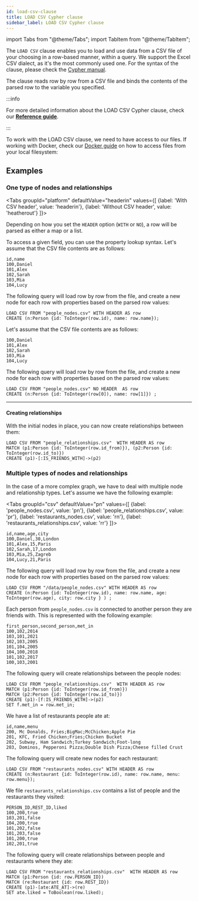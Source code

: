 ```yaml
---
id: load-csv-clause
title: LOAD CSV Cypher clause
sidebar_label: LOAD CSV Cypher clause
---
```


import Tabs from "@theme/Tabs";
import TabItem from "@theme/TabItem";

The `LOAD CSV` clause enables you to load and use data from a CSV file of your
choosing in a row-based manner, within a query. We support the Excel CSV dialect,
as it's the most commonly used one. For the syntax of the clause, please check the [Cypher manual](/cypher-manual/clauses/load-csv).

The clause reads row by row from a CSV file and binds the contents of the
parsed row to the variable you specified.

:::info

For more detailed information about the LOAD CSV Cypher clause, check our **[Reference guide](/reference-guide/import-data/load-csv-clause)**.

:::

To work with the LOAD CSV clause, we need to have access to our files. If working with Docker, check our [Docker guide](/database-functionalities/work-with-docker.md) on how to access files from your local filesystem:


## Examples

### One type of nodes and relationships

<Tabs
  groupId="platform"
  defaultValue="headerin"
  values={[
    {label: 'With CSV header', value: 'headerin'},
    {label: 'Without CSV header', value: 'heatherout'}
  ]}>
  <TabItem value="headerin">

  Depending on how you set the `HEADER` option (`WITH` or `NO`), a row will
  be parsed as either a map or a list.

  To access a given field, you can use the property lookup syntax. Let's assume
  that the CSV file contents are as follows:

  ```csv
  id,name
  100,Daniel
  101,Alex
  102,Sarah
  103,Mia
  104,Lucy
  ```

  The following query will load row by row from the file, and create a new node
  for each row with properties based on the parsed row values:

  ```cypher
  LOAD CSV FROM "people_nodes.csv" WITH HEADER AS row
  CREATE (n:Person {id: ToInteger(row.id), name: row.name});
  ```

</TabItem>
<TabItem value='heatherout'>

  Let's assume that the CSV file contents are as follows:

  ```csv
  100,Daniel
  101,Alex
  102,Sarah
  103,Mia
  104,Lucy
  ```

  The following query will load row by row from the file, and create a new node
  for each row with properties based on the parsed row values:

  ```cypher
  LOAD CSV FROM "people_nodes.csv" NO HEADER  AS row
  CREATE (n:Person {id: ToInteger(row[0]), name: row[1]}) ;
  ```

</TabItem>
</Tabs>

___

#### Creating relationships

With the initial nodes in place, you can now create relationships between them:

```cypher
LOAD CSV FROM "people_relationships.csv"  WITH HEADER AS row
MATCH (p1:Person {id: ToInteger(row.id_from)}), (p2:Person {id: ToInteger(row.id_to)})
CREATE (p1)-[:IS_FRIENDS_WITH]->(p2)
```
### Multiple types of nodes and relationships

In the case of a more complex graph, we have to deal with multiple node and relationship types.
Let's assume we have the following example:

<Tabs
  groupId="csv"
  defaultValue="pn"
  values={[
    {label: 'people_nodes.csv', value: 'pn'},
    {label: 'people_relationships.csv', value: 'pr'},
    {label: 'restaurants_nodes.csv', value: 'rn'},
    {label: 'restaurants_relationships.csv', value: 'rr'}
  ]}>
<TabItem value="pn">

```csv
id,name,age,city
100,Daniel,30,London
101,Alex,15,Paris
102,Sarah,17,London
103,Mia,25,Zagreb
104,Lucy,21,Paris
```

The following query will load row by row from the file, and create a new node
for each row with properties based on the parsed row values:

  ```cypher
  LOAD CSV FROM "/data/people_nodes.csv" WITH HEADER AS row
  CREATE (n:Person {id: ToInteger(row.id), name: row.name, age: ToInteger(row.age), city: row.city } ) ;
  ```

</TabItem>
<TabItem value="pr">

Each person from `people_nodes.csv` is connected to another person they are friends with. This is represented with the following example:

```csv
first_person,second_person,met_in
100,102,2014
103,101,2021
102,103,2005
101,104,2005
104,100,2018
101,102,2017
100,103,2001
```

The following query will create relationships between the people nodes:

```cypher
LOAD CSV FROM "people_relationships.csv"  WITH HEADER AS row
MATCH (p1:Person {id: ToInteger(row.id_from)})
MATCH (p2:Person {id: ToInteger(row.id_to)})
CREATE (p1)-[f:IS_FRIENDS_WITH]->(p2)
SET f.met_in = row.met_in;
```

</TabItem>
<TabItem value="rn">

We have a list of restaurants people ate at:

```csv
id,name,menu
200, Mc Donalds, Fries;BigMac;McChicken;Apple Pie
201, KFC, Fried Chicken;Fries;Chicken Bucket
202, Subway, Ham Sandwich;Turkey Sandwich;Foot-long
203, Dominos, Pepperoni Pizza;Double Dish Pizza;Cheese filled Crust
```

The following query will create new nodes for each restaurant:

```cypher
LOAD CSV FROM "restaurants_nodes.csv" WITH HEADER AS row
CREATE (n:Restaurant {id: ToInteger(row.id), name: row.name, menu: row.menu});
```

</TabItem>
<TabItem value="rr">

We file `restaurants_relationships.csv` contains a list of people and the restaurants they visited:

```csv
PERSON_ID,REST_ID,liked
100,200,true
103,201,false
104,200,true
101,202,false
101,203,false
101,200,true
102,201,true
```

The following query will create relationships between people and restaurants where they ate:

```cypher
LOAD CSV FROM "restaurants_relationships.csv"  WITH HEADER AS row
MATCH (p1:Person {id: row.PERSON_ID})
MATCH (re:Restaurant {id: row.REST_ID})
CREATE (p1)-[ate:ATE_AT]->(re)
SET ate.liked = ToBoolean(row.liked);
```

</TabItem>
</Tabs>

